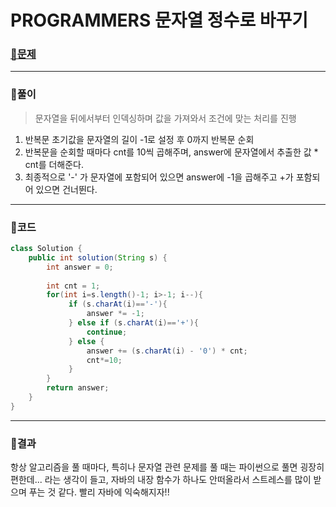 # PROGRAMMERS 문자열 정수로 바꾸기

### [🏸문제](https://school.programmers.co.kr/learn/courses/30/lessons/12925) 

<hr>

### 💊풀이

> 문자열을 뒤에서부터 인덱싱하며 값을 가져와서 조건에 맞는 처리를 진행

1. 반복문 초기값을 문자열의 길이 -1로 설정 후 0까지 반복문 순회
2. 반복문을 순회할 때마다 cnt를 10씩 곱해주며, answer에 문자열에서 추출한 값 * cnt를 더해준다.
3. 최종적으로 '-' 가 문자열에 포함되어 있으면 answer에 -1을 곱해주고 +가 포함되어 있으면 건너뛴다. 

<hr>


### 📌코드

```java
class Solution {
    public int solution(String s) {
        int answer = 0;
        
        int cnt = 1;
        for(int i=s.length()-1; i>-1; i--){
             if (s.charAt(i)=='-'){
                 answer *= -1;
             } else if (s.charAt(i)=='+'){
                 continue;
             } else {
                 answer += (s.charAt(i) - '0') * cnt;
                 cnt*=10;
             }
        }
        return answer;
    }
}
```

<hr>



### 🛀결과

항상 알고리즘을 풀 때마다, 특히나 문자열 관련 문제를 풀 때는 파이썬으로 풀면 굉장히 편한데... 라는 생각이 들고, 자바의 내장 함수가 하나도 안떠올라서 스트레스를 많이 받으며 푸는 것 같다. 빨리 자바에 익숙해지자!!
